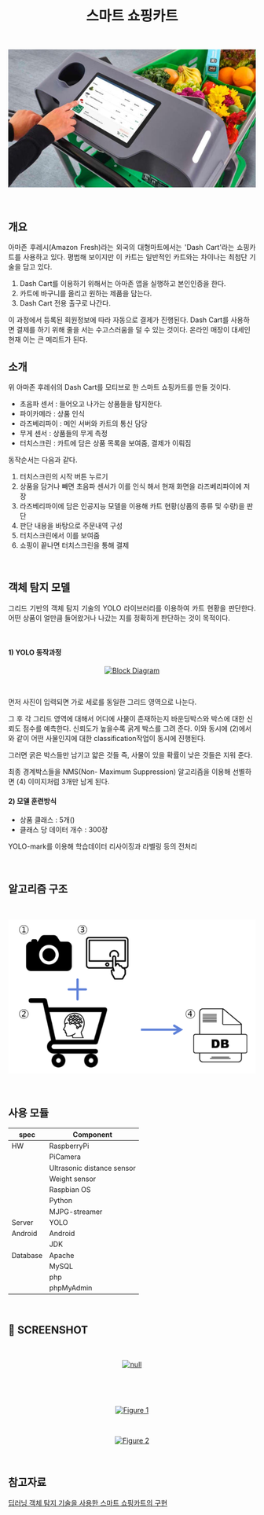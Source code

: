 <h1 align="center">스마트 쇼핑카트</h1>
<br>
<p align="center">
  <a href="https://github.com/abhishekapk/SMART-PARKING-SYSTEM">
    <img src="https://github.com/StealthBlack66/Smart_shopping/blob/main/image/%EC%95%84%EB%A7%88%EC%A1%B4_%EB%8C%80%EC%8B%9C%EC%B9%B4%ED%8A%B8_%ED%99%80%ED%91%B8%EB%93%9C.JPG" alt="Logo" width="auto" height="auto">
  </a></p>
<br>
<h2>개요</h2>
<p align="justify"> 아마존 후레시(Amazon Fresh)라는 외국의 대형마트에서는 'Dash Cart'라는 쇼핑카트를 사용하고 있다. 평범해 보이지만 이 카트는 일반적인 카트와는 차이나는 최첨단 기술을 담고 있다.

1. Dash Cart를 이용하기 위해서는 아마존 앱을 실행하고 본인인증을 한다. 
2. 카트에 바구니를 올리고 원하는 제품을 담는다.
3. Dash Cart 전용 출구로 나간다.

이 과정에서 등록된 회원정보에 따라 자동으로 결제가 진행된다. Dash Cart를 사용하면 결제를 하기 위해 줄을 서는 수고스러움을 덜 수 있는 것이다. 온라인 매장이 대세인 현재 이는 큰 메리트가 된다. 
<br>
</p>
<h2>소개</h2>
 <p align="justify">위 아마존 후레쉬의 Dash Cart를 모티브로 한 스마트 쇼핑카트를 만들 것이다.
 
 - 초음파 센서 : 들어오고 나가는 상품들을 탐지한다.
 - 파이카메라 : 상품 인식
 - 라즈베리파이 : 메인 서버와 카트의 통신 담당
 - 무게 센서 : 상품들의 무게 측정
 - 터치스크린 : 카트에 담은 상품 목록을 보여줌, 결제가 이뤄짐

동작순서는 다음과 같다. 

1. 터치스크린의 시작 버튼 누르기
2. 상품을 담거나 빼면 초음파 센서가 이를 인식 해서 현재 화면을 라즈베리파이에 저장 
3. 라즈베리파이에 담은 인공지능 모델을 이용해 카트 현황(상품의 종류 및 수량)을 판단 
4. 판단 내용을 바탕으로 주문내역 구성 
5. 터치스크린에서 이를 보여줌  
6. 쇼핑이 끝나면 터치스크린을 통해 결제
 
 </p>
<br>
<h2>객체 탐지 모델 </h2>
<p align="justify">그리드 기반의 객체 탐지 기술의 YOLO 라이브러리를 이용하여 카트 현황을 판단한다. 어떤 상품이 얼만큼 들어왔거나 나갔는 지를 정확하게 판단하는 것이 목적이다. 
</p>
<br>
<h4>1) YOLO 동작과정</h4>
<p align="center">
  <a href="">
    <img src="https://blog.kakaocdn.net/dn/bu6BVv/btrSHXxejru/98bLdWyukyzkzsAfLh5Q8k/img.png" alt="Block Diagram" width="auto" height="auto">
  </a></p>
<br>
<p align="justify">먼저 사진이 입력되면  가로 세로를 동일한 그리드 영역으로 나눈다. 


그 후 각 그리드 영역에 대해서 어디에 사물이 존재하는지 바운딩박스와 박스에 대한 신뢰도 점수를 예측한다. 신뢰도가 높을수록 굵게 박스를 그려 준다. 이와 동시에 (2)에서와 같이 어떤 사물인지에 대한 classification작업이 동시에 진행된다.


그러면 굵은 박스들만 남기고 얇은 것들 즉, 사물이 있을 확률이 낮은 것들은 지워 준다.
 

최종 경계박스들을  NMS(Non- Maximum Suppression) 알고리즘을 이용해 선별하면 (4) 이미지처럼 3개만 남게 된다.
</p>
<h4>2) 모델 훈련방식</h4>
<p align="justify">

- 상품 클래스 : 5개()
- 클래스 당 데이터 개수 : 300장

YOLO-mark를 이용해 학습데이터 리사이징과 라벨링 등의 전처리

</p>
<br>
<h2>알고리즘 구조</h2>
<p align="justify">
<br>
<p align="center">
  <a href="">
    <img src="https://github.com/StealthBlack66/Smart_shopping/blob/main/image/졸작 알고리즘.png" alt="Algorithm" width="auto" height="auto">
  </a></p>
<br>
<h2>사용 모듈</h2>
<p align="justify">

|spec|Component|
|--|--|
|HW|RaspberryPi|
|  |PiCamera|
|  |Ultrasonic distance sensor|
|  |Weight sensor|
|  |Raspbian OS|
|  |Python|
|  |MJPG-streamer|
|Server|YOLO|
|Android|Android|
|       |JDK|
|Database|Apache|
|        |MySQL|
|        |php|
|        |phpMyAdmin|
  </p>
<br>
<h2>📸 SCREENSHOT</h2>
<p align="justify">
  </p>
<br>
<p align="center">
  <a href="">
  <img src="" alt="null" width="auto" height="auto">
  </a></p>
<br>
<p align="justify">
  </p>
<br>
<p align="center">
  <a href="">
    <img src="" alt="Figure 1" width="auto" height="auto">
  </a></p>
<br>
<p align="center">
  <a href="">
    <img src="" alt="Figure 2" width="auto" height="auto">
  </a></p>
<br>
<h2>참고자료</h2>

[딥러닝 객체 탐지 기술을 사용한 스마트 쇼핑카트의 구현](https://statkclee.github.io/kic2020/paper/index_kor.pdf)